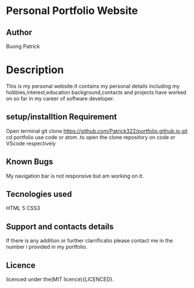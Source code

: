 # Personal Portfolio Website

## Author

Buong Patrick

# Description

This is my personal website.It contains my personal details including my hobbies,interest,education background,contacts and projects have worked on so far in my career of software developer.

## setup/installtion Requirement

Open terminal
git clone https://github.com/Patrick322/portfolio.github.io.git
cd portfolio
use code or atom .to open the clone repository on code or VScode respectively

## Known Bugs

My navigation bar is not responsive but am working on it.


## Tecnologies used
HTML 5
CSS3

## Support and contacts details
If there is any addition or further clarrificatio please contact me in the number i provided in my portfolio.


## Licence

licenced under the(MIT licence){LICENCED}.

